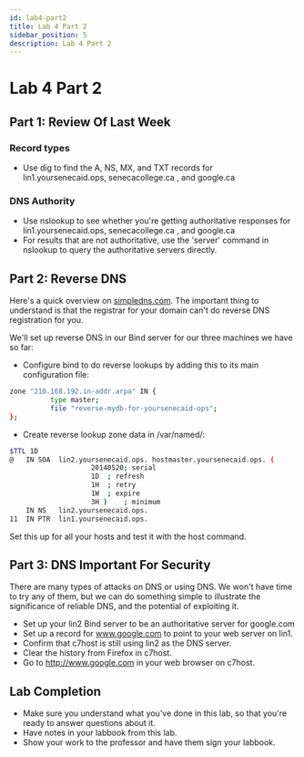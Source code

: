 ```yaml
---
id: lab4-part2
title: Lab 4 Part 2
sidebar_position: 5
description: Lab 4 Part 2
---
```


# Lab 4 Part 2

## Part 1: Review Of Last Week

### Record types

- Use dig to find the A, NS, MX, and TXT records for lin1.yoursenecaid.ops, senecacollege.ca , and google.ca

### DNS Authority

- Use nslookup to see whether you're getting authoritative responses for lin1.yoursenecaid.ops, senecacollege.ca , and google.ca
- For results that are not authoritative, use the 'server' command in nslookup to query the authoritative servers directly.

## Part 2: Reverse DNS

Here's a quick overview on [simpledns.com](https://simpledns.com/kb/153/what-is-reverse-dns-and-do-i-need-it). The important thing to understand is that the registrar for your domain can't do reverse DNS registration for you.

We'll set up reverse DNS in our Bind server for our three machines we have so far:

- Configure bind to do reverse lookups by adding this to its main configuration file:

```bash
zone "210.168.192.in-addr.arpa" IN {
          type master;
          file "reverse-mydb-for-yoursenecaid-ops";
};
```

- Create reverse lookup zone data in /var/named/:

```bash
$TTL 1D
@	IN SOA	lin2.yoursenecaid.ops. hostmaster.yoursenecaid.ops. (
					20140520; serial
					1D	; refresh
					1H	; retry
					1W	; expire
					3H )	; minimum
	IN NS	lin2.yoursenecaid.ops.
11	IN PTR	lin1.yoursenecaid.ops.
```

Set this up for all your hosts and test it with the host command.

## Part 3: DNS Important For Security

There are many types of attacks on DNS or using DNS. We won't have time to try any of them, but we can do something simple to illustrate the significance of reliable DNS, and the potential of exploiting it.

- Set up your lin2 Bind server to be an authoritative server for google.com
- Set up a record for www.google.com to point to your web server on lin1.
- Confirm that c7host is still using lin2 as the DNS server.
- Clear the history from Firefox in c7host.
- Go to http://www.google.com in your web browser on c7host.

## Lab Completion

- Make sure you understand what you've done in this lab, so that you're ready to answer questions about it.
- Have notes in your labbook from this lab.
- Show your work to the professor and have them sign your labbook.
